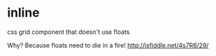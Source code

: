 # inline
css grid component that doesn't use floats

Why? Because floats need to die in a fire! http://jsfiddle.net/4s7R6/29/